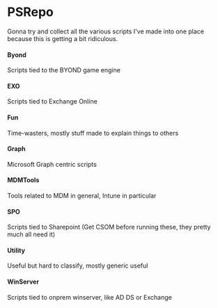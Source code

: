 # PSRepo #
Gonna try and collect all the various scripts I've made into one place because this is getting a bit ridiculous.

#### Byond ###
Scripts tied to the BYOND game engine

#### EXO ###
Scripts tied to Exchange Online

#### Fun ###
Time-wasters, mostly stuff made to explain things to others

#### Graph ###
Microsoft Graph centric scripts

#### MDMTools ###
Tools related to MDM in general, Intune in particular

#### SPO ###
Scripts tied to Sharepoint (Get CSOM before running these, they pretty much all need it)

#### Utility ###
Useful but hard to classify, mostly generic useful

#### WinServer ###
Scripts tied to onprem winserver, like AD DS or Exchange
